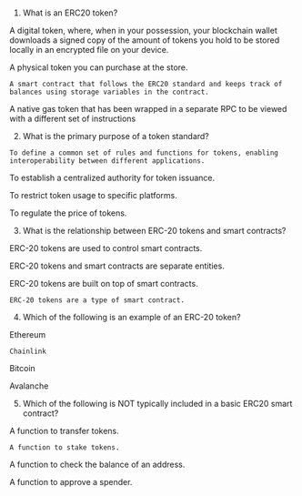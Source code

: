 #

1. What is an ERC20 token?


A digital token, where, when in your possession, your blockchain wallet downloads a signed copy of the amount of tokens you hold to be stored locally in an encrypted file on your device.


A physical token you can purchase at the store.


`A smart contract that follows the ERC20 standard and keeps track of balances using storage variables in the contract.`


A native gas token that has been wrapped in a separate RPC to be viewed with a different set of instructions


2. What is the primary purpose of a token standard?


`To define a common set of rules and functions for tokens, enabling interoperability between different applications.`


To establish a centralized authority for token issuance.


To restrict token usage to specific platforms.


To regulate the price of tokens.



3. What is the relationship between ERC-20 tokens and smart contracts?


ERC-20 tokens are used to control smart contracts.


ERC-20 tokens and smart contracts are separate entities.


ERC-20 tokens are built on top of smart contracts.


`ERC-20 tokens are a type of smart contract.`


4. Which of the following is an example of an ERC-20 token?


Ethereum


`Chainlink`


Bitcoin


Avalanche


5. Which of the following is NOT typically included in a basic ERC20 smart contract?


A function to transfer tokens.


`A function to stake tokens.`

A function to check the balance of an address.


A function to approve a spender.



